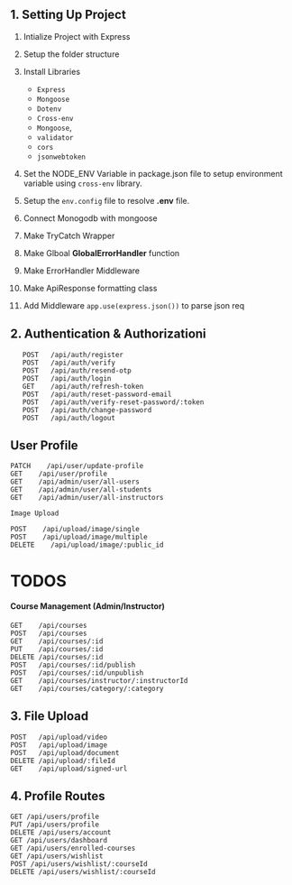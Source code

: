 ## 1. Setting Up Project

1. Intialize Project with Express
2. Setup the folder structure
3. Install Libraries

   - `Express`
   - `Mongoose`
   - `Dotenv`
   - `Cross-env`
   - `Mongoose`,
   - `validator`
   - `cors`
   - `jsonwebtoken`

4. Set the NODE_ENV Variable in package.json file to setup environment variable using `cross-env` library.
5. Setup the `env.config` file to resolve **.env** file.
6. Connect Monogodb with mongoose
7. Make TryCatch Wrapper
8. Make Glboal **GlobalErrorHandler** function
9. Make ErrorHandler Middleware
10. Make ApiResponse formatting class
11. Add Middleware `app.use(express.json())` to parse json req

## 2. Authentication & Authorizationi

```
   POST   /api/auth/register
   POST   /api/auth/verify
   POST   /api/auth/resend-otp
   POST   /api/auth/login
   GET    /api/auth/refresh-token
   POST   /api/auth/reset-password-email
   POST   /api/auth/verify-reset-password/:token
   POST   /api/auth/change-password
   POST   /api/auth/logout
```

## User Profile

```
PATCH    /api/user/update-profile
GET    /api/user/profile
GET    /api/admin/user/all-users
GET    /api/admin/user/all-students
GET    /api/admin/user/all-instructors
```

`Image Upload`

```
POST    /api/upload/image/single
POST    /api/upload/image/multiple
DELETE    /api/upload/image/:public_id
```

# TODOS

#### Course Management (Admin/Instructor)

```
GET    /api/courses
POST   /api/courses
GET    /api/courses/:id
PUT    /api/courses/:id
DELETE /api/courses/:id
POST   /api/courses/:id/publish
POST   /api/courses/:id/unpublish
GET    /api/courses/instructor/:instructorId
GET    /api/courses/category/:category
```

## 3. File Upload

```
POST   /api/upload/video
POST   /api/upload/image
POST   /api/upload/document
DELETE /api/upload/:fileId
GET    /api/upload/signed-url
```

## 4. Profile Routes

```
GET /api/users/profile
PUT /api/users/profile
DELETE /api/users/account
GET /api/users/dashboard
GET /api/users/enrolled-courses
GET /api/users/wishlist
POST /api/users/wishlist/:courseId
DELETE /api/users/wishlist/:courseId
```
